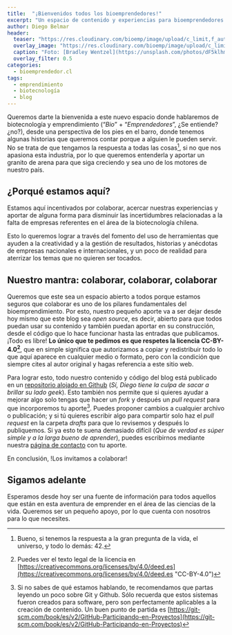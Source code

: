 ```yaml
---
title:  "¡Bienvenidos todos los bioemprendedores!"
excerpt: "Un espacio de contenido y experiencias para bioemprendedores. ¡Te invitamos a colaborar!"
author: Diego Belmar
header:
  teaser: "https://res.cloudinary.com/bioemp/image/upload/c_limit,f_auto,q_auto,w_400/b2/bradley-wentzel-yQglZe.jpg"
  overlay_image: "https://res.cloudinary.com/bioemp/image/upload/c_limit,f_auto,q_auto,w_1200/b2/bradley-wentzel-yQglZe.jpg"
  caption: "Foto: [Bradley Wentzel](https://unsplash.com/photos/dF5klhmgWqM) @ Unsplash"
  overlay_filter: 0.5
categories:
  - bioemprendedor.cl
tags:
  - emprendimiento
  - biotecnología
  - blog
---
```

Queremos darte la bienvenida a este nuevo espacio donde hablaremos de biotecnología y emprendimiento (“_Bio_” + “_Emprendedores_”, ¿Se entiende?¿no?), desde una perspectiva de los pies en el barro, donde tenemos algunas historias que queremos contar porque a alguien le pueden servir. No se trata de que tengamos la respuesta a todas las cosas[^1], si no que nos apasiona esta industria, por lo que queremos entenderla y aportar un granito de arena para que siga creciendo y sea uno de los motores de nuestro país.

## ¿Porqué estamos aquí?

Estamos aquí incentivados por colaborar, acercar nuestras experiencias y aportar de alguna forma para disminuir las incertidumbres relacionadas a la falta de empresas referentes en el área de la biotecnología chilena.

Esto lo queremos lograr a través del fomento del uso de herramientas que ayuden a la creatividad y a la gestión de resultados, historias y anécdotas de empresas nacionales e internacionales, y un poco de realidad para aterrizar los temas que no quieren ser tocados.

## Nuestro mantra: colaborar, colaborar, colaborar

Queremos que este sea un espacio abierto a todos porque estamos seguros que colaborar es uno de los pilares fundamentales del bioemprendimiento. Por esto, nuestro pequeño aporte va a ser dejar desde hoy mismo que este blog sea _open source_, es decir, abierto para que todos puedan usar su contenido y también puedan aportar en su construcción, desde el código que lo hace funcionar hasta las entradas que publicamos. ¡Todo es libre! **Lo único que te pedimos es que respetes la licencia CC-BY-4.0[^2]**, que en simple significa que autorizamos a copiar y redistribuir todo lo que aquí aparece en cualquier medio o formato, pero con la condición que siempre cites al autor original y hagas referencia a este sitio web.

Para lograr esto, todo nuestro contenido y código del blog está publicado en un [repositorio alojado en Github](https://github.com/bioemprendedorcl/bioemprendedorcl.github.io "Bioemprendedor.cl en Github") (_Sí, Diego tiene la culpa de sacar a brillar su lado geek_). Esto también nos permite que si quieres ayudar a mejorar algo solo tengas que hacer un _fork_ y después un _pull request_ para que incorporemos tu aporte[^3]. Puedes proponer cambios a cualquier archivo o publicación; y si tú quieres escribir algo para compartir solo haz el _pull request_ en la carpeta _drafts_ para que lo revisemos y después lo publiquemos. Si ya esto te suena demasiado difícil (_Que de verdad es súper simple y a la larga bueno de aprender_), puedes escribirnos mediante nuestra [página de contacto](/contacto/ "Contáctanos") con tu aporte.

En conclusión, !Los invitamos a colaborar!

## Sigamos adelante

Esperamos desde hoy ser una fuente de información para todos aquellos que están en esta aventura de emprender en el área de las ciencias de la vida. Queremos ser un pequeño apoyo, por lo que cuenta con nosotros para lo que necesites.

[^1]:	Bueno, si tenemos la respuesta a la gran pregunta de la vida, el universo, y todo lo demás: 42.

[^2]:	Puedes ver el texto legal de la licencia en [https://creativecommons.org/licenses/by/4.0/deed.es](https://creativecommons.org/licenses/by/4.0/deed.es "CC-BY-4.0")

[^3]:	Si no sabes de qué estamos hablando, te recomendamos que partas leyendo un poco sobre Git y Github. Sólo recuerda que estos sistemas fueron creados para software, pero son perfectamente aplicables a la creación de contenido. Un buen punto de partida es [https://git-scm.com/book/es/v2/GitHub-Participando-en-Proyectos](https://git-scm.com/book/es/v2/GitHub-Participando-en-Proyectos)
